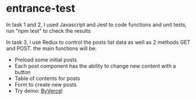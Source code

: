 ﻿# entrance-test
In task 1 and 2, I used Javascript and Jest to code functions and unit tests, run "npm test" to check the results

In task 3, i use Redux to control the posts list data as well as 2 methods GET and POST. the main functions will be:
- Preload some initial posts
- Each post component has the ability to change new content with a button
- Table of contents for posts
- Form to create new posts
- Try demo: [ByVercel](https://entrance-test-kappa.vercel.app/)
